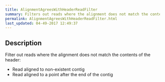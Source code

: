 ```yaml
---
title: AlignmentAgreesWithHeaderReadFilter
summary: Filters out reads where the alignment does not match the contents of the header
permalink: AlignmentAgreesWithHeaderReadFilter.html
last_updated: 04-49-2017 12:49:37
---
```


## Description

Filter out reads where the alignment does not match the contents of the header:
 <ul>
     <li>Read aligned to non-existent contig</li>
     <li>Read aligned to a point after the end of the contig</li>
 </ul>

